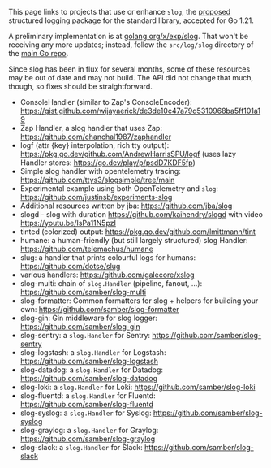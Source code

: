 This page links to projects that use or enhance `slog`, the [proposed](https://go.dev/issue/56345) structured logging package for the standard library, accepted for Go 1.21.

A preliminary implementation is at [golang.org/x/exp/slog](https://pkg.go.dev/golang.org/x/exp/slog). That won't be receiving any more updates; instead, follow the `src/log/slog` directory of the [main Go repo](https://go.googlesource.com/go).

Since slog has been in flux for several months, some of these resources may be out of date and may not build. The API did not change that much, though, so fixes should be straightforward.

- ConsoleHandler (similar to Zap's ConsoleEncoder): https://gist.github.com/wijayaerick/de3de10c47a79d5310968ba5ff101a19
- Zap Handler, a slog handler that uses Zap: https://github.com/chanchal1987/zaphandler
- logf (attr {key} interpolation, rich tty output): https://pkg.go.dev/github.com/AndrewHarrisSPU/logf (uses lazy Handler stores: https://go.dev/play/p/psdD7KDF5fp)
- Simple slog handler with opentelemetry tracing: https://github.com/ttys3/slogsimple/tree/main
- Experimental example using both OpenTelemetry and `slog`: https://github.com/justinsb/experiments-slog
- Additional resources written by jba: https://github.com/jba/slog
- slogd - slog with duration https://github.com/kaihendry/slogd with video https://youtu.be/IsPa11N5pzI
- tinted (colorized) output: https://pkg.go.dev/github.com/lmittmann/tint
- humane: a human-friendly (but still largely structured) slog Handler: https://github.com/telemachus/humane
- slug: a handler that prints colourful logs for humans: https://github.com/dotse/slug
- various handlers: https://github.com/galecore/xslog
- slog-multi: chain of `slog.Handler` (pipeline, fanout, ...): https://github.com/samber/slog-multi
- slog-formatter: Common formatters for slog + helpers for building your own: https://github.com/samber/slog-formatter
- slog-gin: Gin middleware for slog logger: https://github.com/samber/slog-gin
- slog-sentry: a `slog.Handler` for Sentry: https://github.com/samber/slog-sentry
- slog-logstash: a `slog.Handler` for Logstash: https://github.com/samber/slog-logstash
- slog-datadog: a `slog.Handler` for Datadog: https://github.com/samber/slog-datadog
- slog-loki: a `slog.Handler` for Loki: https://github.com/samber/slog-loki
- slog-fluentd: a `slog.Handler` for Fluentd: https://github.com/samber/slog-fluentd
- slog-syslog: a `slog.Handler` for Syslog: https://github.com/samber/slog-syslog
- slog-graylog: a `slog.Handler` for Graylog: https://github.com/samber/slog-graylog
- slog-slack: a `slog.Handler` for Slack: https://github.com/samber/slog-slack
